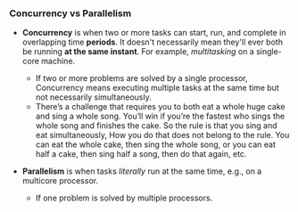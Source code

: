 ###  Concurrency vs Parallelism
- **Concurrency**  is when two or more tasks can start, run, and complete in overlapping time  **periods**. It doesn't necessarily mean they'll ever both be running  **at the same instant**. For example,  _multitasking_  on a single-core machine.
	- If two or more problems are solved by a single processor, Concurrency means executing multiple tasks at the same time but not necessarily simultaneously.
	- There’s a challenge that requires you to both eat a whole huge cake and sing a whole song. You’ll win if you’re the fastest who sings the whole song and finishes the cake. So the rule is that you sing and eat simultaneously, How you do that does not belong to the rule. You can eat the whole cake, then sing the whole song, or you can eat half a cake, then sing half a song, then do that again, etc.

- **Parallelism**  is when tasks  _literally_  run at the same time, e.g., on a multicore processor.
	- If one problem is solved by multiple processors.
<!--stackedit_data:
eyJoaXN0b3J5IjpbLTczMTM0OTYxOV19
-->